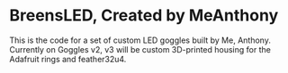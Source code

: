 # BreensLED, Created by MeAnthony

This is the code for a set of custom LED goggles built by Me, Anthony.
Currently on Goggles v2, v3 will be custom 3D-printed housing for the Adafruit rings and feather32u4.
